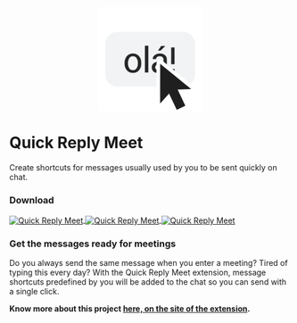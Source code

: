 <p align="center">
    <img align="center" src="https://raw.githubusercontent.com/enzon19/quick-reply-meet/main/assets/logo512.png" alt="Quick Reply Meet" width="187" height="187">
</p>

# Quick Reply Meet
Create shortcuts for messages usually used by you to be sent quickly on chat.

### Download
<a href="https://addons.mozilla.org/en-US/firefox/addon/quick-reply-meet/">
    <img align="center" src="https://ffp4g1ylyit3jdyti1hqcvtb-wpengine.netdna-ssl.com/addons/files/2015/11/get-the-addon.png" alt="Quick Reply Meet" width="206" height="72">
</a>
<a href="https://chrome.google.com/webstore/detail/quick-reply-meet/dodpcgfhomjldnenagdibjcoofheocfc">
    <img align="center" src="https://storage.googleapis.com/web-dev-uploads/image/WlD8wC6g8khYWPJUsQceQkhXSlv1/HRs9MPufa1J1h5glNhut.png" alt="Quick Reply Meet" width="238" height="72">
</a>
<a href="https://microsoftedge.microsoft.com/addons/detail/quick-reply-meet/lonfbmmkmojfammfcljbnelobfnhpigk">
    <img align="center" src="https://getbadgecdn.azureedge.net/images/English_L.png" alt="Quick Reply Meet" width="200" height="72">
</a>

### Get the messages ready for meetings
Do you always send the same message when you enter a meeting? Tired of typing this every day? With the Quick Reply Meet extension, message shortcuts predefined by you will be added to the chat so you can send with a single click.

**Know more about this project [here, on the site of the extension](https://qrm.enzon19.com).**
